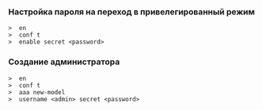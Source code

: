 ### Настройка пароля на переход в привелегированный режим

```
>  en 
>  conf t
>  enable secret <password>
```

### Создание администратора

```
>  en 
>  conf t
>  aaa new-model
>  username <admin> secret <password>
```


